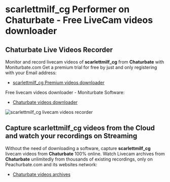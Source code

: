 # scarlettmilf_cg Performer on Chaturbate - Free LiveCam videos downloader

## Chaturbate Live Videos Recorder

Monitor and record livecam videos of **scarlettmilf_cg** from **Chaturbate** with Moniturbate.com
Get a premium trial for free by just and only registering with your Email address:
* [scarlettmilf_cg Premium videos downloader](https://moniturbate.com/request-demo-licence-key.html)

Free livecam videos downloader - Moniturbate Software:
* [Chaturbate videos downloader](https://moniturbate.com/moniturbate-download-software.html)

![scarlettmilf_cg livecam videos recorder](https://peachurnet.com/templates/moniturbate-software.png)


## Capture scarlettmilf_cg videos from the Cloud and watch your recordings on Streaming

Without the need of downloading a software, capture **scarlettmilf_cg** livecam videos from **Chaturbate** 100% online.
Watch Livecam archives from **Chaturbate** unlimitedly from thousands of existing recordings, only on Peachurbate.com and its websites network:
* [Chaturbate videos archives](https://peachurnet.com/)
